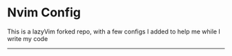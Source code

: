 # Nvim Config

This is a lazyVim forked repo, with a few configs I added to help me while I write my code

---


